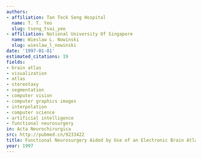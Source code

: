```yaml
---
authors:
- affiliation: Tan Tock Seng Hospital
  name: T. T. Yeo
  slug: tseng_tsai_yeo
- affiliation: National University Of Singapore
  name: Wieslaw L. Nowinski
  slug: wieslaw_l_nowinski
date: '1997-01-01'
estimated_citations: 19
fields:
- brain atlas
- visualization
- atlas
- stereotaxy
- segmentation
- computer vision
- computer graphics images
- interpolation
- computer science
- artificial intelligence
- functional neurosurgery
in: Acta Neurochirurgica
src: http://pubmed.cn/9233422
title: Functional Neurosurgery Aided by Use of an Electronic Brain Atlas
year: 1997
---
```

